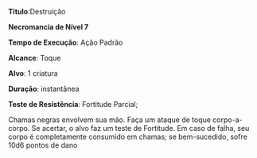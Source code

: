**Titulo**:Destruição

**Necromancia de Nível 7**

**Tempo de Execução**: Ação Padrão

**Alcance**: Toque

**Alvo**: 1 criatura

**Duração**: instantânea

**Teste de Resistência**: Fortitude Parcial;

Chamas negras envolvem sua mão.
Faça um ataque de toque corpo-a-corpo. Se acertar, o alvo faz um teste de Fortitude. 
Em caso de falha, seu corpo é completamente consumido em chamas; se bem-sucedido, sofre 10d6 pontos de dano
